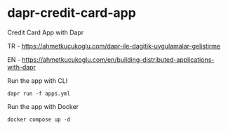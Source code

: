 # dapr-credit-card-app
Credit Card App with Dapr

TR - https://ahmetkucukoglu.com/dapr-ile-dagitik-uygulamalar-gelistirme

EN - https://ahmetkucukoglu.com/en/building-distributed-applications-with-dapr


Run the app with CLI

```
dapr run -f apps.yml
```

Run the app with Docker

```
docker compose up -d
```